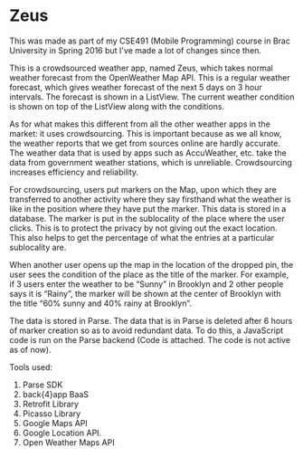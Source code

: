 # Zeus


This was made as part of my CSE491 (Mobile Programming) course in Brac University in Spring 2016 but I've made a lot of changes since then.

This is a crowdsourced weather app, named Zeus, which takes normal weather forecast from the OpenWeather Map API. This is a regular weather forecast, which gives weather forecast of the next 5 days on 3 hour intervals. The forecast is shown in a ListView. The current weather condition is shown on top of the ListView along with the conditions.

As for what makes this different from all the other weather apps in the market: it uses crowdsourcing. This is important because as we all know, the weather reports that we get from sources online are hardly accurate. The weather data that is used by apps such as AccuWeather, etc. take the data from government weather stations, which is unreliable. Crowdsourcing increases efficiency and reliability.

For crowdsourcing, users put markers on the Map, upon which they are transferred to another activity where they say firsthand what the weather is like in the position where they have put the marker. This data is stored in a database. The marker is put in the sublocality of the place where the user clicks. This is to protect the privacy by not giving out the exact location. This also helps to get the percentage of what the entries at a particular sublocality are.

When another user opens up the map in the location of the dropped pin, the user sees the condition of the place as the title of the marker. For example, if 3 users enter the weather to be “Sunny” in Brooklyn and 2 other people says it is “Rainy”, the marker will be shown at the center of Brooklyn with the title “60% sunny and 40% rainy at Brooklyn”.


The data is stored in Parse. The data that is in Parse is deleted after 6 hours of marker creation so as to avoid redundant data. To do this, a JavaScript code is run on the Parse backend (Code is attached.  The code is not active as of now).

 
Tools used:

1. Parse SDK
2. back{4}app BaaS
2. Retrofit Library
3. Picasso Library
4. Google Maps API
5. Google Location API.
6. Open Weather Maps API
